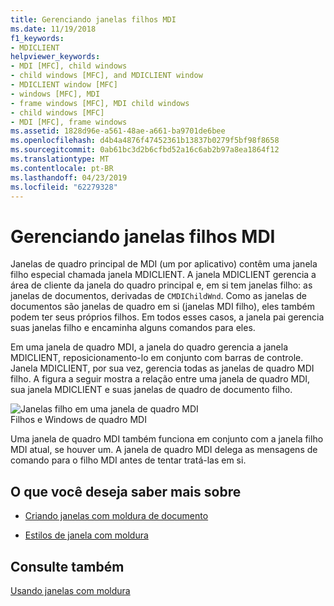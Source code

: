 ```yaml
---
title: Gerenciando janelas filhos MDI
ms.date: 11/19/2018
f1_keywords:
- MDICLIENT
helpviewer_keywords:
- MDI [MFC], child windows
- child windows [MFC], and MDICLIENT window
- MDICLIENT window [MFC]
- windows [MFC], MDI
- frame windows [MFC], MDI child windows
- child windows [MFC]
- MDI [MFC], frame windows
ms.assetid: 1828d96e-a561-48ae-a661-ba9701de6bee
ms.openlocfilehash: d4b4a4876f47452361b13837b0279f5bf98f8658
ms.sourcegitcommit: 0ab61bc3d2b6cfbd52a16c6ab2b97a8ea1864f12
ms.translationtype: MT
ms.contentlocale: pt-BR
ms.lasthandoff: 04/23/2019
ms.locfileid: "62279328"
---
```

# <a name="managing-mdi-child-windows"></a>Gerenciando janelas filhos MDI

Janelas de quadro principal de MDI (um por aplicativo) contêm uma janela filho especial chamada janela MDICLIENT. A janela MDICLIENT gerencia a área de cliente da janela do quadro principal e, em si tem janelas filho: as janelas de documentos, derivadas de `CMDIChildWnd`. Como as janelas de documentos são janelas de quadro em si (janelas MDI filho), eles também podem ter seus próprios filhos. Em todos esses casos, a janela pai gerencia suas janelas filho e encaminha alguns comandos para eles.

Em uma janela de quadro MDI, a janela do quadro gerencia a janela MDICLIENT, reposicionamento-lo em conjunto com barras de controle. Janela MDICLIENT, por sua vez, gerencia todas as janelas de quadro MDI filho. A figura a seguir mostra a relação entre uma janela de quadro MDI, sua janela MDICLIENT e suas janelas de quadro de documento filho.

![Janelas filho em uma janela de quadro MDI](../mfc/media/vc37gb1.gif "janelas filho em uma janela de quadro MDI") <br/>
Filhos e Windows de quadro MDI

Uma janela de quadro MDI também funciona em conjunto com a janela filho MDI atual, se houver um. A janela de quadro MDI delega as mensagens de comando para o filho MDI antes de tentar tratá-las em si.

## <a name="what-do-you-want-to-know-more-about"></a>O que você deseja saber mais sobre

- [Criando janelas com moldura de documento](../mfc/creating-document-frame-windows.md)

- [Estilos de janela com moldura](../mfc/frame-window-styles-cpp.md)

## <a name="see-also"></a>Consulte também

[Usando janelas com moldura](../mfc/using-frame-windows.md)
